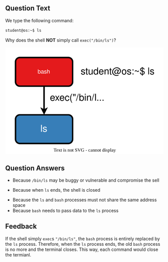 ## Question Text

We type the following command:
```bash
student@os:~$ ls
```
Why does the shell **NOT** simply call `exec("/bin/ls")`?

![Bash exec](../media/exec.svg)

## Question Answers

- Because `/bin/ls` may be buggy or vulnerable and compromise the sell
+ Because when `ls` ends, the shell is closed
- Because the `ls` and `bash` processes must not share the same address space
- Because `bash` needs to pass data to the `ls` process

## Feedback

If the shell simply `exec`s `"/bin/ls"`, the `bash` process is entirely replaced by the `ls` process.
Therefore, when the `ls` process ends, the old `bash` process is no more and the terminal closes.
This way, each command would close the termianl.

